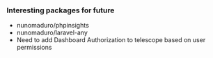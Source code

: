 ### Interesting packages for future
- nunomaduro/phpinsights
- nunomaduro/laravel-any
- Need to add Dashboard Authorization to telescope based on user permissions
